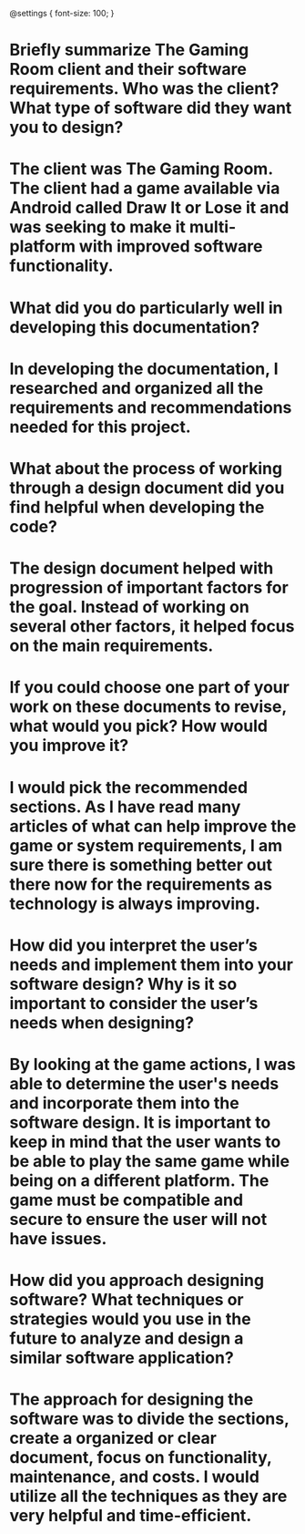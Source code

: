 @settings {
  font-size: 100;
}

# Briefly summarize The Gaming Room client and their software requirements. Who was the client? What type of software did they want you to design? 
# The client was The Gaming Room. The client had a game available via Android called Draw It or Lose it and was seeking to make it multi-platform with improved software functionality. 
#
# What did you do particularly well in developing this documentation?
# In developing the documentation, I researched and organized all the requirements and recommendations needed for this project.
#
# What about the process of working through a design document did you find helpful when developing the code?
# The design document helped with progression of important factors for the goal. Instead of working on several other factors, it helped focus on the main requirements. 
#
# If you could choose one part of your work on these documents to revise, what would you pick? How would you improve it?
# I would pick the recommended sections. As I have read many articles of what can help improve the game or system requirements, I am sure there is something better out there now for the requirements as technology is always improving. 
#
# How did you interpret the user’s needs and implement them into your software design? Why is it so important to consider the user’s needs when designing?
# By looking at the game actions, I was able to determine the user's needs and incorporate them into the software design. It is important to keep in mind that the user wants to be able to play the same game while being on a different platform. The game must be compatible and secure to ensure the user will not have issues.
#
# How did you approach designing software? What techniques or strategies would you use in the future to analyze and design a similar software application?
# The approach for designing the software was to divide the sections, create a organized or clear document, focus on functionality, maintenance, and costs. I would utilize all the techniques as they are very helpful and time-efficient. 
